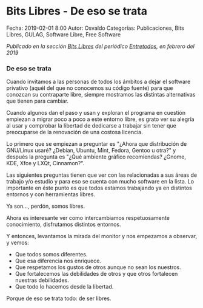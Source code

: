 Bits Libres - De eso se trata
==================================

Fecha: 2019-02-01 8:00
Autor: Osvaldo
Categorías: Publicaciones, Bits Libres, GULAG, Software Libre, Free Software

_Publicado en la sección [Bits Libres](http://www.gulag.org.mx/revista/2016-05-10-Bits-Libres.html) del periódico [Entretodos](http://periodicoentretodos.com/), en febrero del 2019_

<!-- break -->

### De eso se trata

Cuando invitamos a las personas de todos los ámbitos a dejar el software privativo (aquél del que no conocemos su código fuente) para que conozcan su contraparte libre, siempre mostramos las distintas alternativas que tienen para cambiar.

Cuando algunos dan el paso y usan y exploran el programa en cuestión empiezan a migrar poco a poco a este entorno libre, es grato ver su alegría al usar y comprobar la libertad de dedicarse a trabajar sin tener que preocuparse de la renovación de una costosa licencia.

Lo primero que se empiezan a preguntar es "¿Ahora que distribución de GNU/Linux usaré? ¿Debian, Ubuntu, Mint, Fedora, Gentoo u otra?" y después la pregunta es "¿Qué ambiente gráfico recomiendas? ¿Gnome, KDE, Xfce y LXQt, Cinnamon?".

Las siguientes preguntas tienen que ver con las relacionadas a sus áreas de trabajo y/o estudio y para eso se cuenta con mucho software en la lista. Lo importante en éste punto es que todos estamos trabajando ya en distintos entornos y con herramientas libres. 

Ya son..., perdón, somos libres.

Ahora es interesante ver como intercambiamos respetuosamente conocimiento, disfrutamos distintos  entornos.

Y entonces, levantamos la mirada del monitor y nos empezamos a observar, y vemos:

* Que todos somos diferentes.
* Que esa diferencia nos enriquece.
* Que respetamos los gustos de otros aunque no sean los nuestros.
* Que fortalecemos las debilidades de otros y que otros fortalecen nuestras debilidades.
* Que todo lo hacemos desde la libertad.

Porque de eso se trata todo: de ser libres.
